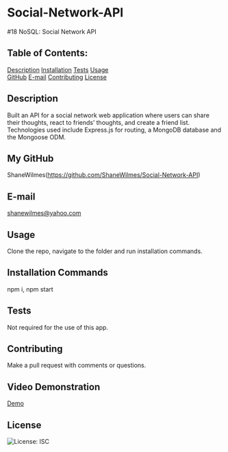 # Social-Network-API
#18 NoSQL:  Social Network API

## Table of Contents:
  [Description](#Description) 
  [Installation](#Installation)
  [Tests](#Tests)
  [Usage](#Usage)  
  [GitHub](#GitHub)
  [E-mail](#E-mail)
  [Contributing](#Contributing)
  [License](#License)  

## Description
Built an API for a social network web application where users can share their thoughts, react to friends’ thoughts, and create a friend list. Technologies used include Express.js for routing, a MongoDB database and the Mongoose ODM.


## My GitHub
ShaneWilmes(https://github.com/ShaneWilmes/Social-Network-API)

## E-mail
shanewilmes@yahoo.com

## Usage
Clone the repo, navigate to the folder and run installation commands.

## Installation Commands
npm i, npm start 

## Tests
Not required for the use of this app.

## Contributing
Make a pull request with comments or questions.

## Video Demonstration
[Demo]()

## License
![License: ISC](https://img.shields.io/badge/License-ISC-blue.svg)

